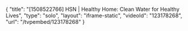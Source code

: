 {
    "title": "[1508522766] HSN | Healthy Home: Clean Water for Healthy Lives",
    "type": "solo",
    "layout": "iframe-static",
    "videoId": "123178268",
    "url": "\/tvpembed\/123178268"
}